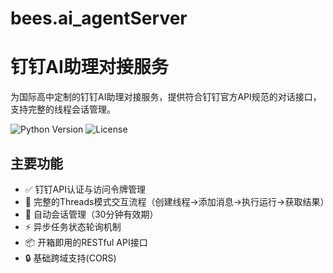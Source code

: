 # bees.ai_agentServer

# 钉钉AI助理对接服务

为国际高中定制的钉钉AI助理对接服务，提供符合钉钉官方API规范的对话接口，支持完整的线程会话管理。

![Python Version](https://img.shields.io/badge/python-3.7%2B-blue)
![License](https://img.shields.io/badge/license-MIT-green)

## 主要功能

- ✅ 钉钉API认证与访问令牌管理
- 🧵 完整的Threads模式交互流程（创建线程→添加消息→执行运行→获取结果）
- 🔄 自动会话管理（30分钟有效期）
- ⚡ 异步任务状态轮询机制
- 📦 开箱即用的RESTful API接口
- 🔒 基础跨域支持(CORS)

